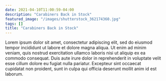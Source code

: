 ```yaml
---
date: 2021-04-10T11:00:59-04:00
description: "Carabiners Back in Stock"
featured_image: "/images/shutterstock_362174360.jpg"
tags: []
title: "Carabiners Back in Stock"
---
```


Lorem ipsum dolor sit amet, consectetur adipiscing elit, sed do eiusmod tempor incididunt ut labore et dolore magna aliqua. Ut enim ad minim veniam, quis nostrud exercitation ullamco laboris nisi ut aliquip ex ea commodo consequat. Duis aute irure dolor in reprehenderit in voluptate velit esse cillum dolore eu fugiat nulla pariatur. Excepteur sint occaecat cupidatat non proident, sunt in culpa qui officia deserunt mollit anim id est laborum.